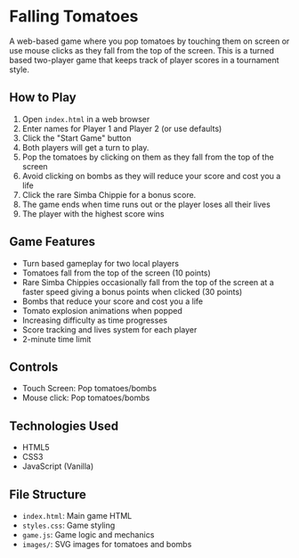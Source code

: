 # Falling Tomatoes

A web-based game where you pop tomatoes by touching them on screen or use mouse clicks as they fall from the top of the screen. This is a turned based two-player game that keeps track of player scores in a tournament style.

## How to Play

1. Open `index.html` in a web browser
2. Enter names for Player 1 and Player 2 (or use defaults)
3. Click the "Start Game" button
4. Both players will get a turn to play.
5. Pop the tomatoes by clicking on them as they fall from the top of the screen
6. Avoid clicking on bombs as they will reduce your score and cost you a life
7. Click the rare Simba Chippie for a bonus score.
8. The game ends when time runs out or the player loses all their lives
9. The player with the highest score wins

## Game Features

- Turn based gameplay for two local players
- Tomatoes fall from the top of the screen (10 points)
- Rare Simba Chippies occasionally fall from the top of the screen at a faster speed giving a bonus points when clicked (30 points)
- Bombs that reduce your score and cost you a life
- Tomato explosion animations when popped
- Increasing difficulty as time progresses
- Score tracking and lives system for each player
- 2-minute time limit

## Controls

- Touch Screen: Pop tomatoes/bombs 
- Mouse click: Pop tomatoes/bombs

## Technologies Used

- HTML5
- CSS3
- JavaScript (Vanilla)

## File Structure

- `index.html`: Main game HTML
- `styles.css`: Game styling
- `game.js`: Game logic and mechanics
- `images/`: SVG images for tomatoes and bombs
